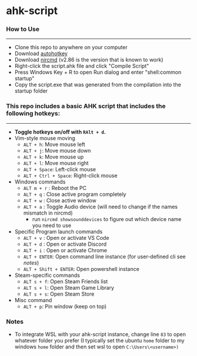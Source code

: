 # ahk-script

### How to Use

---

- Clone this repo to anywhere on your computer
- Download [autohotkey](https://autohotkey.com/download/)
- Download [nircmd](http://www.nirsoft.net/utils/nircmd.html) (v2.86 is the version that is known to work)
- Right-click the script.ahk file and click "Compile Script"
- Press Windows Key + R to open Run dialog and enter "shell:common startup"
- Copy the script.exe that was generated from the compilation into the startup folder

### This repo includes a basic AHK script that includes the following hotkeys:

---

- **Toggle hotkeys on/off with `RAlt + d`.**
- Vim-style mouse moving
  - `ALT + h`: Move mouse left
  - `ALT + j`: Move mouse down
  - `ALT + k`: Move mouse up
  - `ALT + l`: Move mouse right
  - `ALT + Space`: Left-click mouse
  - `ALT + Ctrl + Space`: Right-click mouse
- Windows commands
  - `ALT m + r` : Reboot the PC
  - `ALT + q` : Close active program completely
  - `ALT + w` : Close active window
  - `ALT + a` : Toggle Audio device (will need to change if the names mismatch in nircmd)
    - run `nircmd showsounddevices` to figure out which device name you need to use
- Specific Program launch commands
  - `ALT + v` : Open or activate VS Code
  - `ALT + d` : Open or activate Discord
  - `ALT + i` : Open or activate Chrome
  - `ALT + ENTER`: Open command line instance (for user-defined cli see _notes_)
  - `ALT + Shift + ENTER`: Open powershell instance
- Steam-specific commands
  - `ALT s + f`: Open Steam Friends list
  - `ALT s + l`: Open Steam Game Library
  - `ALT s + s`: Open Steam Store
- Misc command
  - `ALT + p`: Pin window (keep on top)

### Notes

- To integrate WSL with your ahk-script instance, change line `83` to open whatever folder you prefer (I typically set the ubuntu `home` folder to my windows `home` folder and then set wsl to open `C:\Users\<username>)`
